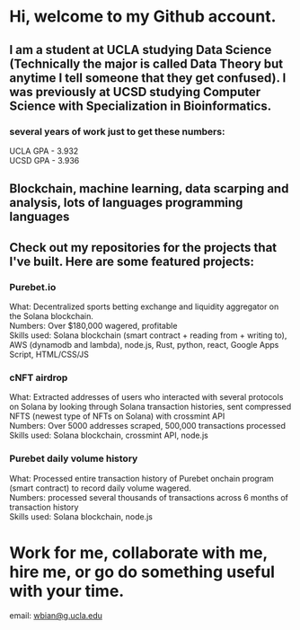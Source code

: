 # Hi, welcome to my Github account.

## I am a student at UCLA studying Data Science (Technically the major is called Data Theory but anytime I tell someone that they get confused). I was previously at UCSD studying Computer Science with Specialization in Bioinformatics.

### several years of work just to get these numbers:
UCLA GPA - 3.932
<br>
UCSD GPA - 3.936
<br>

## Blockchain, machine learning, data scarping and analysis, lots of languages programming languages 

## Check out my repositories for the projects that I've built. Here are some featured projects: 

### Purebet.io
What: Decentralized sports betting exchange and liquidity aggregator on the Solana blockchain. 
<br>
Numbers: Over $180,000 wagered, profitable
<br>
Skills used: Solana blockchain (smart contract + reading from + writing to), AWS (dynamodb and lambda), node.js, Rust, python, react, Google Apps Script, HTML/CSS/JS

### cNFT airdrop
What: Extracted addresses of users who interacted with several protocols on Solana by looking through Solana transaction histories, sent compressed NFTS (newest type of NFTs on Solana) with crossmint API
<br>
Numbers: Over 5000 addresses scraped, 500,000 transactions processed
<br>
Skills used: Solana blockchain, crossmint API, node.js

### Purebet daily volume history
What: Processed entire transaction history of Purebet onchain program (smart contract) to record daily volume wagered. 
<br>
Numbers: processed several thousands of transactions across 6 months of transaction history
<br>
Skills used: Solana blockchain, node.js

# Work for me, collaborate with me, hire me, or go do something useful with your time.
email: wbian@g.ucla.edu
